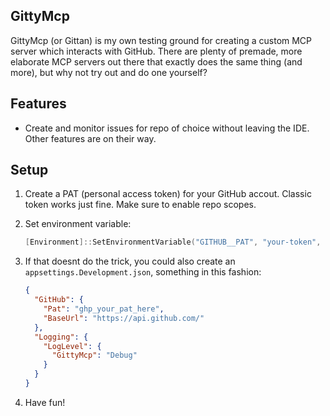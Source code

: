 ## GittyMcp

GittyMcp (or Gittan) is my own testing ground for creating a custom MCP server which interacts with GitHub. There are plenty of premade, more elaborate MCP servers out there that exactly does the same thing (and more), but why not try out and do one yourself?

## Features

- Create and monitor issues for repo of choice without leaving the IDE. Other features are on their way.

## Setup

1. Create a PAT (personal access token) for your GitHub accout. Classic token works just fine. Make sure to enable repo scopes.

2. Set environment variable:

   ```powershell
   [Environment]::SetEnvironmentVariable("GITHUB__PAT", "your-token", "User")
   ```

3. If that doesnt do the trick, you could also create an `appsettings.Development.json`, something in this fashion:

   ```json
   {
     "GitHub": {
       "Pat": "ghp_your_pat_here",
       "BaseUrl": "https://api.github.com/"
     },
     "Logging": {
       "LogLevel": {
         "GittyMcp": "Debug"
       }
     }
   }
   ```

4. Have fun!
